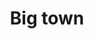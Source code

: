 ---
title: Big town
date: 
draft: false

# descripcion
description : Torzado doble grande

materials: Plata 925

color: Plateado

dimensions: 3cm

code: 01-01-0049

type: "Aros"

categories: []

price: $3.350,00

price_eftvo: $2.850,00

# Images
# first image will be shown in the product page
images:
  # - image: "images/path_to_image"
  # La ubicacion de las imagenes es imagenes/Aros/Aros.Colgantes/01-01-0049-big-town
  - image: "./images/aros/colgantes/01-01-0049-torzado-doble-grande_a.jpeg"
  - image: "./images/aros/colgantes/01-01-0049-torzado-doble-grande_b.jpeg"
---